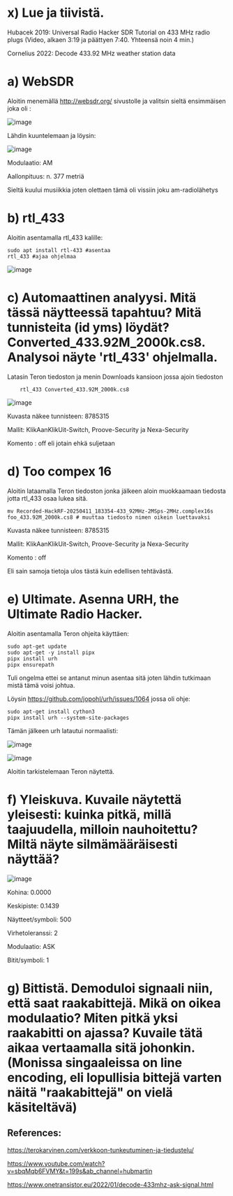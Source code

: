# x) Lue ja tiivistä.

Hubacek 2019: Universal Radio Hacker SDR Tutorial on 433 MHz radio plugs (Video, alkaen 3:19 ja päättyen 7:40. Yhteensä noin 4 min.)

Cornelius 2022: Decode 433.92 MHz weather station data


# a) WebSDR

Aloitin menemällä http://websdr.org/ sivustolle ja valitsin sieltä ensimmäisen joka oli :

![image](https://github.com/user-attachments/assets/babfceb4-2bd3-4374-af1e-b2f7e4cd2a3a)

Lähdin kuuntelemaan ja löysin:

![image](https://github.com/user-attachments/assets/8cbd178b-0555-4eab-8446-bd4a0fab0076)

Modulaatio: AM

Aallonpituus: n. 377 metriä

Sieltä kuului musiikkia joten olettaen tämä oli vissiin joku am-radiolähetys


# b) rtl_433

Aloitin asentamalla rtl_433 kalille:

    sudo apt install rtl-433 #asentaa
    rtl_433 #ajaa ohjelmaa
        
![image](https://github.com/user-attachments/assets/d8e5efbd-be43-4857-b4d8-7a2384e557c8)


# c) Automaattinen analyysi. Mitä tässä näytteessä tapahtuu? Mitä tunnisteita (id yms) löydät? Converted_433.92M_2000k.cs8. Analysoi näyte 'rtl_433' ohjelmalla.

Latasin Teron tiedoston ja menin Downloads kansioon jossa ajoin tiedoston 

        rtl_433 Converted_433.92M_2000k.cs8

        
![image](https://github.com/user-attachments/assets/630e1602-16fb-4635-b6af-c92f13663dbe)


Kuvasta näkee tunnisteen: 8785315

Mallit: KlikAanKlikUit-Switch, Proove-Security ja Nexa-Security

Komento : off eli jotain ehkä suljetaan


# d) Too compex 16

Aloitin lataamalla Teron tiedoston jonka jälkeen aloin muokkaamaan tiedosta jotta rtl_433 osaa lukea sitä.

    mv Recorded-HackRF-20250411_183354-433_92MHz-2MSps-2MHz.complex16s foo_433.92M_2000k.cs8 # muuttaa tiedosto nimen oikein luettavaksi

Kuvasta näkee tunnisteen: 8785315

Mallit: KlikAanKlikUit-Switch, Proove-Security ja Nexa-Security

Komento : off

Eli sain samoja tietoja ulos tästä kuin edellisen tehtävästä.

# e) Ultimate. Asenna URH, the Ultimate Radio Hacker.

Aloitin asentamalla Teron ohjeita käyttäen:

    sudo apt-get update
    sudo apt-get -y install pipx
    pipx install urh
    pipx ensurepath

Tuli ongelma ettei se antanut minun asentaa sitä joten lähdin tutkimaan mistä tämä voisi johtua.

Löysin https://github.com/jopohl/urh/issues/1064 jossa oli ohje:

    sudo apt-get install cython3
    pipx install urh --system-site-packages

Tämän jälkeen urh latautui normaalisti:

![image](https://github.com/user-attachments/assets/d70403b1-3805-48b6-b403-586ebb06e6ad)

![image](https://github.com/user-attachments/assets/40812407-8685-47a7-bf66-6a16fdeacce9)

Aloitin tarkistelemaan Teron näytettä.

# f) Yleiskuva. Kuvaile näytettä yleisesti: kuinka pitkä, millä taajuudella, milloin nauhoitettu? Miltä näyte silmämääräisesti näyttää?

![image](https://github.com/user-attachments/assets/4e38341d-9c2e-492b-a922-b7d5a92e7e59)

Kohina: 0.0000

Keskipiste: 0.1439

Näytteet/symboli: 500

Virhetoleranssi: 2

Modulaatio: ASK

Bitit/symboli: 1



# g) Bittistä. Demoduloi signaali niin, että saat raakabittejä. Mikä on oikea modulaatio? Miten pitkä yksi raakabitti on ajassa? Kuvaile tätä aikaa vertaamalla sitä johonkin. (Monissa singaaleissa on line encoding, eli lopullisia bittejä varten näitä "raakabittejä" on vielä käsiteltävä)

## References:

https://terokarvinen.com/verkkoon-tunkeutuminen-ja-tiedustelu/

https://www.youtube.com/watch?v=sbqMqb6FVMY&t=199s&ab_channel=hubmartin

https://www.onetransistor.eu/2022/01/decode-433mhz-ask-signal.html
